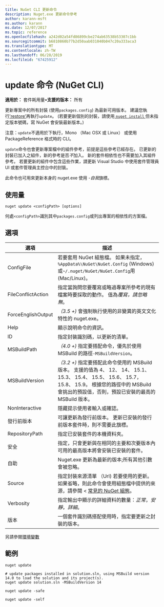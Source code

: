 ```yaml
---
title: NuGet CLI 更新命令
description: Nuget.exe 更新命令參考
author: karann-msft
ms.author: karann
ms.date: 12/07/2017
ms.topic: reference
ms.openlocfilehash: a242d02a54fd86899cbe274ab63538b53307c1bb
ms.sourcegitcommit: b6810860b77b2d50aab031040b047c20a333aca3
ms.translationtype: MT
ms.contentlocale: zh-TW
ms.lasthandoff: 06/28/2019
ms.locfileid: "67425912"
---
```

# <a name="update-command-nuget-cli"></a>update 命令 (NuGet CLI)

**適用於：** 套件耗用量&bullet;**支援的版本：** 所有

更新專案中的所有封裝 (使用`packages.config`) 為最新可用版本。 建議您執行['restore'](cli-ref-restore.md)再執行`update`。 (若要更新個別的封裝，請使用[ `nuget install` ](cli-ref-install.md)但未指定版本號碼，寫 NuGet 會安裝最新版本。)

注意：`update`不適用於下執行，Mono （Mac OSX 或 Linux） 或使用 PackageReference 格式時的 CLI。

`update`命令也會更新專案檔中的組件參考，前提是這些參考已經存在。 已更新的封裝已加入之組件，新的參考是否*不*加入。 新的套件相依性也不需要加入其組件參考。 若要更新的組件中包含這些作業，請更新 Visual Studio 中使用套件管理員 UI 或套件管理員主控台中的封裝。

此命令也可用來更新本身的 nuget.exe 使用 *-自我*旗標。

## <a name="usage"></a>使用量

```cli
nuget update <configPath> [options]
```

何處`<configPath>`識別其中`packages.config`或列出專案的相依性的方案檔。

## <a name="options"></a>選項

| 選項 | 描述 |
| --- | --- |
| ConfigFile | 若要套用 NuGet 組態檔。 如果未指定， `%AppData%\NuGet\NuGet.Config` (Windows) 或`~/.nuget/NuGet/NuGet.Config`用 (Mac/Linux)。|
| FileConflictAction | 指定當詢問您要覆寫或略過專案所參考的現有檔案時要採取的動作。 值為*覆寫，請忽略無*。 |
| ForceEnglishOutput | *（3.5 +)* 會強制執行使用的非變異的英文文化特性的 nuget.exe。 |
| Help | 顯示說明命令的資訊。 |
| ID | 指定封裝識別碼，以更新的清單。 |
| MSBuildPath | *（4.0 +)* 指定要搭配命令，優先於使用 MSBuild 的路徑`-MSBuildVersion`。 |
| MSBuildVersion | *（3.2 +)* 指定要搭配此命令使用的 MSBuild 版本。 支援的值為 4、 12、 14、 15.1、 15.3、 15.4、 15.5、 15.6、 15.7，15.8、 15.9。 根據您的路徑中的 MSBuild 會挑出的預設值，否則，預設已安裝的最高的 MSBuild 版本。 |
| NonInteractive | 隱藏提示使用者輸入或確認。 |
| 發行前版本 | 可讓更新為發行前版本。 更新已安裝的發行前版本套件時，則不需要此旗標。 |
| RepositoryPath | 指定已安裝套件的本機資料夾。 |
| 安全 | 指定，只會更新與在相同的主要和次要版本內可用的最高版本將會安裝已安裝的套件。 |
| 自助 | Nuget.exe 更新為最新的版本;所有其他引數會被忽略。 |
| Source | 指定封裝來源清單 （Url) 若要使用的更新。 如果省略，則此命令會使用組態檔中提供的來源，請參閱 <<c0> [ 常見的 NuGet 組態](../consume-packages/configuring-nuget-behavior.md)。 |
| Verbosity | 指定輸出中顯示的詳細資料的數量：*正常*，*安靜*，*詳細*。 |
| 版本 | 一個套件識別碼搭配使用時，指定要更新之封裝的版本。 |

另請參閱[環境變數](cli-ref-environment-variables.md)

## <a name="examples"></a>範例

```cli
nuget update

# update packages installed in solution.sln, using MSBuild version 14.0 to load the solution and its project(s).
nuget update solution.sln -MSBuildVersion 14

nuget update -safe

nuget update -self
```
